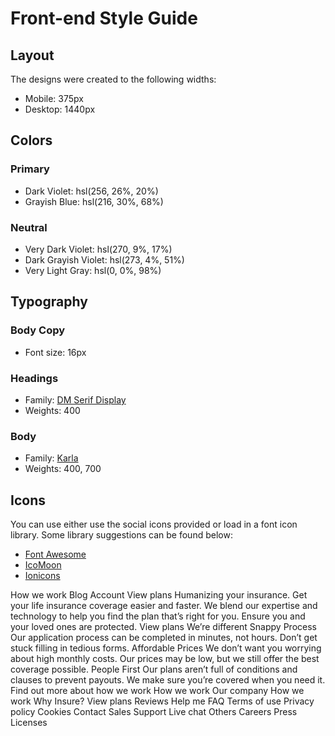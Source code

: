 # Front-end Style Guide

## Layout

The designs were created to the following widths:

- Mobile: 375px
- Desktop: 1440px

## Colors

### Primary

- Dark Violet: hsl(256, 26%, 20%)
- Grayish Blue: hsl(216, 30%, 68%)

### Neutral

- Very Dark Violet: hsl(270, 9%, 17%)
- Dark Grayish Violet: hsl(273, 4%, 51%)
- Very Light Gray: hsl(0, 0%, 98%)

## Typography

### Body Copy

- Font size: 16px

### Headings

- Family: [DM Serif Display](https://fonts.google.com/specimen/DM+Serif+Display)
- Weights: 400

### Body

- Family: [Karla](https://fonts.google.com/specimen/Karla)
- Weights: 400, 700

## Icons

You can use either use the social icons provided or load in a font icon library. Some library suggestions can be found below:

- [Font Awesome](https://fontawesome.com)
- [IcoMoon](https://icomoon.io)
- [Ionicons](https://ionicons.com)


How we work Blog Account View plans Humanizing your insurance. Get your life
insurance coverage easier and faster. We blend our expertise and technology
to help you find the plan that’s right for you. Ensure you and your loved
ones are protected. View plans We’re different Snappy Process Our
application process can be completed in minutes, not hours. Don’t get stuck
filling in tedious forms. Affordable Prices We don’t want you worrying about
high monthly costs. Our prices may be low, but we still offer the best
coverage possible. People First Our plans aren’t full of conditions and
clauses to prevent payouts. We make sure you’re covered when you need it.
Find out more about how we work How we work Our company How we work Why
Insure? View plans Reviews Help me FAQ Terms of use Privacy policy Cookies
Contact Sales Support Live chat Others Careers Press Licenses